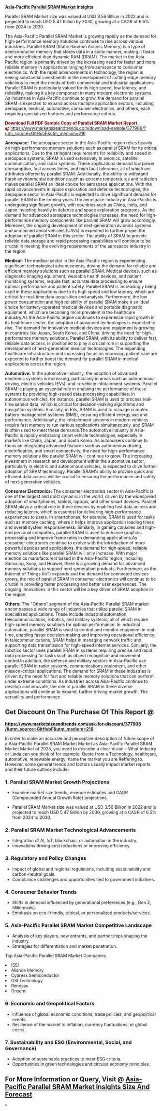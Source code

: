<p><strong>Asia-Pacific&nbsp;<a href=""https://www.marketsizeandtrends.com/download-sample/377908/&amp;utm_source=GitHubF&amp;utm_medium=216"">Parallel SRAM Market</a> Insights</strong></p><p>Parallel SRAM Market size was valued at USD 3.56 Billion in 2022 and is projected to reach USD 5.47 Billion by 2030, growing at a CAGR of 6.5% from 2024 to 2030.</p><p><p>The Asia-Pacific Parallel SRAM Market is growing rapidly as the demand for high-performance memory solutions continues to rise across various industries. Parallel SRAM (Static Random Access Memory) is a type of semiconductor memory that stores data in a static manner, making it faster and more efficient than dynamic RAM (DRAM). The market in the Asia-Pacific region is primarily driven by the increasing need for faster and more reliable memory in applications ranging from aerospace to consumer electronics. With the rapid advancements in technology, the region is seeing substantial investments in the development of cutting-edge memory solutions to meet the needs of both commercial and industrial applications. Parallel SRAM is particularly valued for its high speed, low latency, and reliability, making it a key component in many modern electronic systems. As industries in Asia-Pacific continue to grow, the demand for parallel SRAM is expected to expand across multiple application sectors, including aerospace, medical, automotive, consumer electronics, and others, each requiring specialized features and performance criteria.<p><strong><span style="color: #800000;">Download Full PDF Sample Copy of Parallel SRAM Market Report @</span>&nbsp;</strong><a href="https://www.marketsizeandtrends.com/download-sample/377908/?utm_source=GitHubF&amp;utm_medium=216" target="_blank">https://www.marketsizeandtrends.com/download-sample/377908/?utm_source=GitHubF&amp;utm_medium=216</a></p></p><p><strong>Aerospace:</strong> The aerospace sector in the Asia-Pacific region relies heavily on high-performance memory solutions such as parallel SRAM for its critical applications. Due to the stringent requirements for reliability and speed in aerospace systems, SRAM is used extensively in avionics, satellite communication, and radar systems. These applications demand low power consumption, fast access times, and high fault tolerance, all of which are attributes offered by parallel SRAM. Additionally, the ability to withstand harsh environmental conditions such as extreme temperatures and radiation makes parallel SRAM an ideal choice for aerospace applications. With the rapid advancements in space exploration and defense technologies, the aerospace sector in Asia-Pacific is expected to drive significant demand for parallel SRAM in the coming years.The aerospace industry in Asia-Pacific is undergoing significant growth, with countries such as China, India, and Japan investing heavily in defense and space exploration programs. As the demand for advanced aerospace technologies increases, the need for high-performance memory components like parallel SRAM will grow accordingly. Moreover, the ongoing development of next-generation avionics systems and unmanned aerial vehicles (UAVs) is expected to further propel the adoption of parallel SRAM in this sector. The ability of SRAM to provide reliable data storage and rapid processing capabilities will continue to be crucial in meeting the evolving requirements of the aerospace industry in the region.<p><strong>Medical:</strong> The medical sector in the Asia-Pacific region is experiencing significant technological advancements, driving the demand for reliable and efficient memory solutions such as parallel SRAM. Medical devices, such as diagnostic imaging equipment, wearable health devices, and patient monitoring systems, require fast, accurate data processing to ensure optimal performance and patient safety. Parallel SRAM is increasingly being used in these applications due to its high speed and low latency, which are critical for real-time data acquisition and analysis. Furthermore, the low power consumption and high reliability of parallel SRAM make it an ideal choice for battery-operated medical devices and portable diagnostic equipment, which are becoming more prevalent in the healthcare industry.As the Asia-Pacific region continues to experience rapid growth in its healthcare sector, the adoption of advanced technologies is expected to rise. The demand for innovative medical devices and equipment is growing in countries like Japan, South Korea, and China, driving the need for high-performance memory solutions. Parallel SRAM, with its ability to deliver fast, reliable data access, is positioned to play a crucial role in supporting the development of next-generation medical technologies. The expanding healthcare infrastructure and increasing focus on improving patient care are expected to further boost the demand for parallel SRAM in medical applications across the region.<p><strong>Automotive:</strong> In the automotive industry, the adoption of advanced electronic systems is increasing, particularly in areas such as autonomous driving, electric vehicles (EVs), and in-vehicle infotainment systems. Parallel SRAM is playing an essential role in enabling the performance of these systems by providing high-speed data processing capabilities. In autonomous vehicles, for instance, parallel SRAM is used to process real-time sensor data, which is critical for decision-making algorithms and navigation systems. Similarly, in EVs, SRAM is used to manage complex battery management systems (BMS), ensuring efficient energy use and performance. Additionally, the infotainment systems in modern vehicles require fast memory to run various applications simultaneously, and SRAM is often used to meet these demands.The automotive industry in Asia-Pacific is rapidly embracing smart vehicle technologies, especially in markets like China, Japan, and South Korea. As automakers continue to focus on integrating advanced features such as autonomous driving, electrification, and smart connectivity, the need for high-performance memory solutions like parallel SRAM will continue to grow. The increasing investment in research and development within the automotive sector, particularly in electric and autonomous vehicles, is expected to drive further adoption of SRAM technology. Parallel SRAM's ability to provide quick and efficient data access will be crucial to ensuring the performance and safety of next-generation vehicles.<p><strong>Consumer Electronics:</strong> The consumer electronics sector in Asia-Pacific is one of the largest and most dynamic in the world, driven by the widespread adoption of smartphones, tablets, laptops, and other smart devices. Parallel SRAM plays a critical role in these devices by enabling fast data access and reducing latency, which is essential for delivering high-performance experiences to users. In smartphones, for example, SRAM is used for tasks such as memory caching, where it helps improve application loading times and overall system responsiveness. Similarly, in gaming consoles and high-end personal computers, parallel SRAM is used to enhance graphics processing and improve frame rates in demanding applications.As consumer electronics continue to evolve with the introduction of more powerful devices and applications, the demand for high-speed, reliable memory solutions like parallel SRAM will only increase. With major electronics manufacturers based in the Asia-Pacific region, including Samsung, Sony, and Huawei, there is a growing demand for advanced memory solutions to support next-generation products. Furthermore, as the Internet of Things (IoT) expands and the demand for connected devices grows, the role of parallel SRAM in consumer electronics will continue to be crucial in providing faster processing and better user experiences. The ongoing innovations in this sector will be a key driver of SRAM adoption in the region.<p><strong>Others:</strong> The "Others" segment of the Asia-Pacific Parallel SRAM market encompasses a wide range of industries that utilize parallel SRAM in specialized applications. These include industrial automation, telecommunications, robotics, and military systems, all of which require high-speed memory solutions for optimal performance. In industrial automation, parallel SRAM is used to control and monitor equipment in real-time, enabling faster decision-making and improving operational efficiency. In telecommunications, SRAM helps in managing network traffic and supporting data transmission for high-speed internet services. Similarly, the robotics sector uses parallel SRAM in systems requiring precise and rapid data processing for tasks such as object recognition and movement control.In addition, the defense and military sectors in Asia-Pacific use parallel SRAM in radar systems, communications equipment, and other mission-critical applications. The demand for SRAM in these industries is driven by the need for fast and reliable memory solutions that can perform under extreme conditions. As industries across Asia-Pacific continue to develop and innovate, the role of parallel SRAM in these diverse applications will continue to expand, further driving market growth. The versatility and performance</p><h2><strong>Get Discount On The Purchase Of This Report @&nbsp;</strong></h2><p><strong><a href=""https://www.marketsizeandtrends.com/ask-for-discount/377908/&amp;utm_source=GitHubF&amp;utm_medium=216"" target=""_blank"">https://www.marketsizeandtrends.com/ask-for-discount/377908<br />/&amp;utm_source=GitHubF&amp;utm_medium=216</a></strong></p><p>In order to make an accurate and perceptive description of future scope of a Asia-Pacific&nbsp;Parallel SRAM Market Market as Asia-Pacific&nbsp;Parallel SRAM Market Market of 2025, you need to describe a clear Vision &ndash; What Industry or Linda can you think of for example: Quote from a Technology, healthcare, automotive, renewable energy, name the market you are Reffering to. However, some general trends and factors usually impact market reports and their future outlook include:</p><h3>1.&nbsp;<strong>Parallel SRAM Market Growth Projections</strong></h3><ul><li>Examine market size trends, revenue estimates and CAGR (Compounded Annual Growth Rate) projections.</li><li><p>Parallel SRAM Market size was valued at USD 3.56 Billion in 2022 and is projected to reach USD 5.47 Billion by 2030, growing at a CAGR of 6.5% from 2024 to 2030.</p></li></ul><h3>2.&nbsp;<strong>Parallel SRAM Market Technological Advancements</strong></h3><ul><li>Integration of AI, IoT, blockchain, or automation in the industry.</li><li>Innovations driving cost reductions or improving efficiency.</li></ul><h3>3.&nbsp;<strong>Regulatory and Policy Changes</strong></h3><ul><li>Impact of global and regional regulations, including sustainability and carbon-neutral goals.</li><li>Compliance challenges and opportunities tied to government initiatives.</li></ul><h3>4.&nbsp;<strong>Consumer Behavior Trends</strong></h3><ul><li>Shifts in demand influenced by generational preferences (e.g., Gen Z, Millennials).</li><li>Emphasis on eco-friendly, ethical, or personalized products/services.</li></ul><h3>5.&nbsp;<strong>Asia-Pacific Parallel SRAM Market Competitive Landscape</strong></h3><ul><li>Analysis of key players, new entrants, and partnerships shaping the industry.</li><li>Strategies for differentiation and market penetration.</li></ul><p data-pm-slice=""1 1 []"">Top Asia-Pacific Parallel SRAM Market Companies</p><div data-test-id=""""><p><li>ISSI</li><li> Aliance Memory</li><li> Cypress Semiconductor</li><li> GSI Technology</li><li> Renesas</li><li> Onsemi</li></p></div><h3>6.&nbsp;<strong>Economic and Geopolitical Factors</strong></h3><ul><li>Influence of global economic conditions, trade policies, and geopolitical events.</li><li>Resilience of the market to inflation, currency fluctuations, or global crises.</li></ul><h3>7.&nbsp;<strong>Sustainability and ESG (Environmental, Social, and Governance)</strong></h3><ul><li>Adoption of sustainable practices to meet ESG criteria.</li><li>Opportunities in green technologies and circular economy principles.</li></ul><h2><strong>For More Information or Query, Visit @&nbsp;</strong><a href=""https://www.verifiedmarketreports.com/product/parallel-sram-market/"" target=""_blank"">Asia-Pacific Parallel SRAM Market Insights Size And Forecast</a></h2>"
